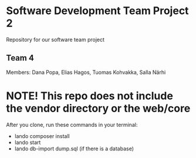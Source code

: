 # Software Development Team Project 2

Repository for our software team project

## Team 4

Members:
Dana Popa,
Elias Hagos,
Tuomas Kohvakka,
Salla Närhi

# NOTE! This repo does not include the vendor directory or the web/core

After you clone, run these commands in your terminal:

- lando composer install
- lando start
- lando db-import dump.sql (if there is a database)
